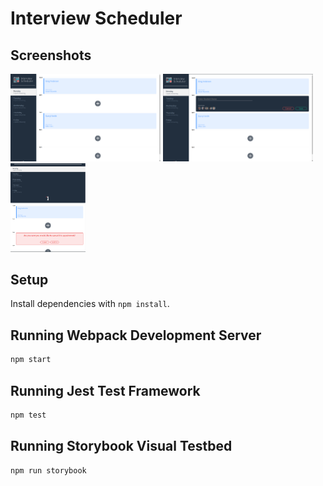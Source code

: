 # Interview Scheduler

## Screenshots

<img src="screenshots/screenshot1.png" alt="Home Page" width="240" />
<img src="screenshots/screenshot2.png" alt="Home Page, create appointment" width="240" />
<img src="screenshots/screenshot3.png" alt="Collapsed, confirm delete" width="120" />

## Setup

Install dependencies with `npm install`.

## Running Webpack Development Server

```sh
npm start
```

## Running Jest Test Framework

```sh
npm test
```

## Running Storybook Visual Testbed

```sh
npm run storybook
```
